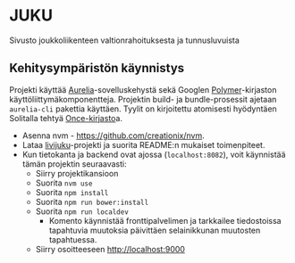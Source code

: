 # JUKU

Sivusto joukkoliikenteen valtionrahoituksesta ja tunnusluvuista

## Kehitysympäristön käynnistys

Projekti käyttää [Aurelia](http://www.aurelia.io)-sovelluskehystä sekä Googlen [Polymer](https://www.polymer-project.org/1.0/)-kirjaston käyttöliittymäkomponentteja. Projektin build- ja bundle-prosessit ajetaan `aurelia-cli` pakettia käyttäen. Tyylit on kirjoitettu atomisesti hyödyntäen Solitalla tehtyä [Once-kirjasto](https://github.com/niant/once)a.

* Asenna nvm - https://github.com/creationix/nvm.
* Lataa [livijuku](https://github.com/solita/livijuku)-projekti ja suorita README:n mukaiset toimenpiteet.
* Kun tietokanta ja backend ovat ajossa (`localhost:8082`), voit käynnistää tämän projektin seuraavasti:
  * Siirry projektikansioon
  * Suorita `nvm use`
  * Suorita `npm install`
  * Suorita `npm run bower:install`
  * Suorita `npm run localdev`
    * Komento käynnistää fronttipalvelimen ja tarkkailee tiedostoissa tapahtuvia muutoksia päivittäen selainikkunan muutosten tapahtuessa.
  * Siirry osoitteeseen [http://localhost:9000](http://localhost:9000)
